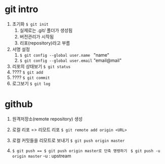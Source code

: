 # git intro

1. 초기화  `$ git init`
   1. 실제로는 .git/ 폴더가 생성됨
   2. 버전관리가 시작됨
   3. 리포(repository)라고 부름
2. 서명 설정
   1. `$ git config --global user.name `
      "name"
   2. `$ git config --global user.email`
      "email@mail"
3. 리포의 상태보기 `$ git status`
4. ???? ` $ git add `
5. ???? `$ git commit`
6. 로그보기 `$ git log`



# github

1. 원격저장소(remote repository) 생성

2. 로컬 리포 => 리모트 리포 `$ git remote add origin <URL>`

3. 로컬 커밋들을 리모트로 보내기 `$ git push origin master`

4. `$ git push == $ git push origin master로 단축 명령하기 ` `$ git push -u origin master`
   -u : upstream

   ​
